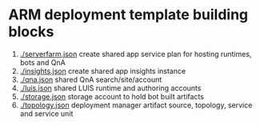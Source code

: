# ARM deployment template building blocks

1. [./serverfarm.json](./serverfarm.json) create shared app service plan for hosting runtimes, bots and QnA
1. [./insights.json](./insights.json) create shared app insights instance
1. [./qna.json](./qna.json) shared QnA search/site/account
1. [./luis.json](./luis.json) shared LUIS runtime and authoring accounts
1. [./storage.json](./storage.json) storage account to hold bot built artifacts
1. [./topology.json](./topology.json) deployment manager artifact source, topology, service and service unit
